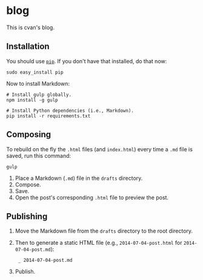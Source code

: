 # blog

This is cvan's blog.


## Installation

You should use [`pip`](https://pypi.python.org/pypi/pip). If you don't have that installed, do that now:

    sudo easy_install pip

Now to install Markdown:

    # Install gulp globally.
    npm install -g gulp

    # Install Python dependencies (i.e., Markdown).
    pip install -r requirements.txt


## Composing

To rebuild on the fly the `.html` files (and `index.html`) every time a `.md` file is saved, run this command:

    gulp

1. Place a Markdown (`.md`) file in the `drafts` directory.
2. Compose.
3. Save.
4. Open the post's corresponding `.html` file to preview the post.


## Publishing

1. Move the Markdown file from the `drafts` directory to the root directory.
2. Then to generate a static HTML file (e.g., `2014-07-04-post.html` for `2014-07-04-post.md`):

        _ 2014-07-04-post.md

3. Publish.
